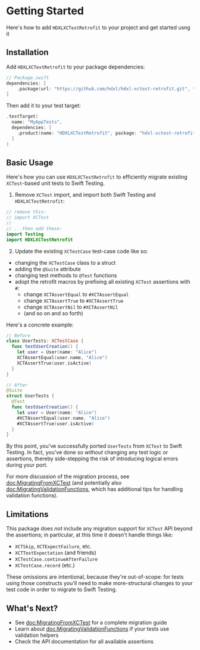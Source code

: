 # Getting Started

Here's how to add `HDXLXCTestRetrofit` to your project and get started usng it

## Installation

Add `HDXLXCTestRetrofit` to your package dependencies:

```swift
// Package.swift
dependencies: [
    .package(url: "https://github.com/hdxl/hdxl-xctest-retrofit.git", from: "1.0.0")
]
```

Then add it to your test target:

```swift
.testTarget(
  name: "MyAppTests",
  dependencies: [
    .product(name: "HDXLXCTestRetrofit", package: "hdxl-xctest-retrofit"),
  ]
)
```

## Basic Usage

Here's how you can use `HDXLXCTestRetrofit` to efficiently migrate existing `XCTest`-based unit tests to Swift Testing.

1. Remove `XCTest` import, and import both Swift Testing and `HDXLXCTestRetrofit`:

```swift
// remove this:
// import XCTest
//
// ...then add these:
import Testing
import HDXLXCTestRetrofit
```

2. Update the existing `XCTestCase` test-case code like so:

- changing the `XCTestCase` class to a struct
- adding the `@Suite` attribute
- changing test methods to `@Test` functions
- adopt the retrofit macros by prefixing all existing `XCTest` assertions with `#`:
  - change `XCTAssertEqual` to `#XCTAssertEqual`
  - change `XCTAssertTrue` to `#XCTAssertTrue`
  - change `XCTAssertNil` to `#XCTAssertNil` 
  - (and so on and so forth)

Here's a concrete example:

```swift
// Before
class UserTests: XCTestCase {
  func testUserCreation() {
    let user = User(name: "Alice")
    XCTAssertEqual(user.name, "Alice")
    XCTAssertTrue(user.isActive)
  }
}

// After
@Suite
struct UserTests {
  @Test 
  func testUserCreation() {
    let user = User(name: "Alice")
    #XCTAssertEqual(user.name, "Alice")
    #XCTAssertTrue(user.isActive)
  }
}
```

By this point, you've successfully ported `UserTests` from `XCTest` to Swift Testing.
In fact, you've done so *without* changing any test logic or assertions, thereby side-stepping the risk of introducing logical errors during your port.

For more discussion of the migration process, see <doc:MigratingFromXCTest> (and potentially also <doc:MigratingValidationFunctions>, which has additional tips for handling validation functions).

## Limitations

This package does *not* include any migration support for `XCTest` API beyond the assertions; in particular, at this time it doesn't handle things like:

- `XCTSkip`, `XCTExpectFailure`, etc.
- `XCTTestExpectation` (and friends)
- `XCTestCase.continueAfterFailure`
- `XCTestCase.record` (etc.)

These omissions are intentional, because they're out-of-scope: for tests using those constructs you'll need to make more-structural changes to your test code in order to migrate to Swift Testing.

## What's Next?

- See <doc:MigratingFromXCTest> for a complete migration guide
- Learn about <doc:MigratingValidationFunctions> if your tests use validation helpers
- Check the API documentation for all available assertions
